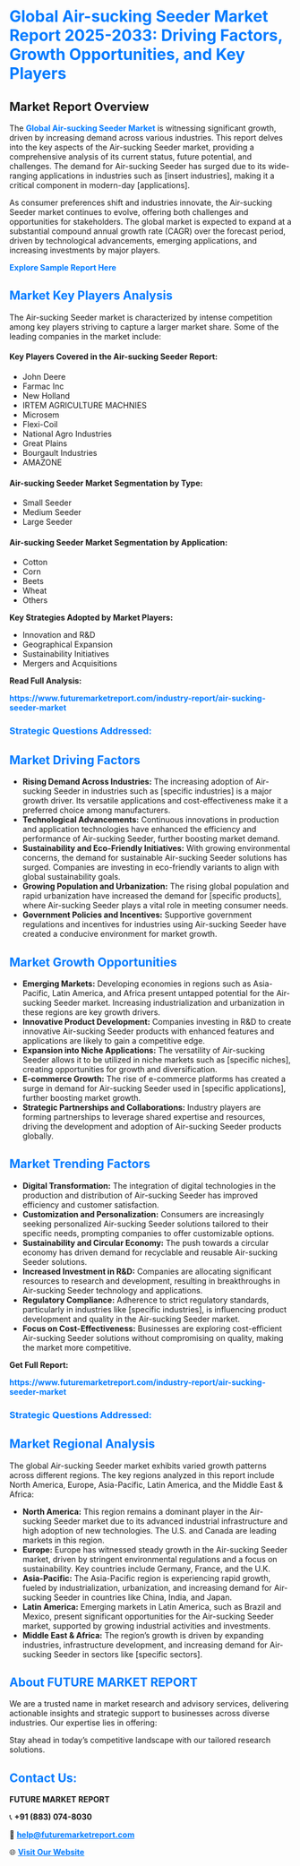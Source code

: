 <h1 style="color: #007BFF;">Global Air-sucking Seeder Market Report 2025-2033: Driving Factors, Growth Opportunities, and Key Players</h1>

<section id="overview">
<h2>Market Report Overview</h2>
<p>The <a href="https://www.futuremarketreport.com/industry-report/air-sucking-seeder-market" style="color: #007BFF; text-decoration: none;"><strong>Global Air-sucking Seeder Market</strong></a> is witnessing significant growth, driven by increasing demand across various industries. This report delves into the key aspects of the Air-sucking Seeder market, providing a comprehensive analysis of its current status, future potential, and challenges. The demand for Air-sucking Seeder has surged due to its wide-ranging applications in industries such as [insert industries], making it a critical component in modern-day [applications].</p>
<p>As consumer preferences shift and industries innovate, the Air-sucking Seeder market continues to evolve, offering both challenges and opportunities for stakeholders. The global market is expected to expand at a substantial compound annual growth rate (CAGR) over the forecast period, driven by technological advancements, emerging applications, and increasing investments by major players.</p>
</section>

<section id="overview">
<p><a href="https://www.futuremarketreport.com/request-sample/reportId=57559" style="color: #007BFF; text-decoration: none;"><strong>Explore Sample Report Here</strong></a></p>
</section>

<section id="key-players">
<h2 style="color: #007BFF;">Market Key Players Analysis</h2>
<p>The Air-sucking Seeder market is characterized by intense competition among key players striving to capture a larger market share. Some of the leading companies in the market include:</p>
<h4>Key Players Covered in the Air-sucking Seeder Report:</h4>
<ul><li>John Deere</li><li>Farmac Inc</li><li>New Holland</li><li>IRTEM AGRICULTURE MACHNIES</li><li>Microsem</li><li>Flexi-Coil</li><li>National Agro Industries</li><li>Great Plains</li><li>Bourgault Industries</li><li>AMAZONE</li></ul>
<h4>Air-sucking Seeder Market Segmentation by Type:</h4>
<ul><li>Small Seeder</li><li>Medium Seeder</li><li>Large Seeder</li></ul>

<h4>Air-sucking Seeder Market Segmentation by Application:</h4>
<ul><li>Cotton</li><li>Corn</li><li>Beets</li><li>Wheat</li><li>Others</li></ul>
<p><strong>Key Strategies Adopted by Market Players:</strong></p>
<ul>
<li>Innovation and R&D</li>
<li>Geographical Expansion</li>
<li>Sustainability Initiatives</li>
<li>Mergers and Acquisitions</li>
</ul>
</section>

<section>
<p><strong>Read Full Analysis: </strong></p><a href="https://www.futuremarketreport.com/industry-report/air-sucking-seeder-market" style="color: #007BFF; text-decoration: none;"><strong>https://www.futuremarketreport.com/industry-report/air-sucking-seeder-market</strong></a>
<h3 style="color: #007BFF;">Strategic Questions Addressed:</h3>
</section>

<section id="driving-factors">
<h2 style="color: #007BFF;">Market Driving Factors</h2>
<ul>
<li><strong>Rising Demand Across Industries:</strong> The increasing adoption of Air-sucking Seeder in industries such as [specific industries] is a major growth driver. Its versatile applications and cost-effectiveness make it a preferred choice among manufacturers.</li>
<li><strong>Technological Advancements:</strong> Continuous innovations in production and application technologies have enhanced the efficiency and performance of Air-sucking Seeder, further boosting market demand.</li>
<li><strong>Sustainability and Eco-Friendly Initiatives:</strong> With growing environmental concerns, the demand for sustainable Air-sucking Seeder solutions has surged. Companies are investing in eco-friendly variants to align with global sustainability goals.</li>
<li><strong>Growing Population and Urbanization:</strong> The rising global population and rapid urbanization have increased the demand for [specific products], where Air-sucking Seeder plays a vital role in meeting consumer needs.</li>
<li><strong>Government Policies and Incentives:</strong> Supportive government regulations and incentives for industries using Air-sucking Seeder have created a conducive environment for market growth.</li>
</ul>
</section>

<section id="growth-opportunities">
<h2 style="color: #007BFF;">Market Growth Opportunities</h2>
<ul>
<li><strong>Emerging Markets:</strong> Developing economies in regions such as Asia-Pacific, Latin America, and Africa present untapped potential for the Air-sucking Seeder market. Increasing industrialization and urbanization in these regions are key growth drivers.</li>
<li><strong>Innovative Product Development:</strong> Companies investing in R&D to create innovative Air-sucking Seeder products with enhanced features and applications are likely to gain a competitive edge.</li>
<li><strong>Expansion into Niche Applications:</strong> The versatility of Air-sucking Seeder allows it to be utilized in niche markets such as [specific niches], creating opportunities for growth and diversification.</li>
<li><strong>E-commerce Growth:</strong> The rise of e-commerce platforms has created a surge in demand for Air-sucking Seeder used in [specific applications], further boosting market growth.</li>
<li><strong>Strategic Partnerships and Collaborations:</strong> Industry players are forming partnerships to leverage shared expertise and resources, driving the development and adoption of Air-sucking Seeder products globally.</li>
</ul>
</section>

<section id="trending-factors">
<h2 style="color: #007BFF;">Market Trending Factors</h2>
<ul>
<li><strong>Digital Transformation:</strong> The integration of digital technologies in the production and distribution of Air-sucking Seeder has improved efficiency and customer satisfaction.</li>
<li><strong>Customization and Personalization:</strong> Consumers are increasingly seeking personalized Air-sucking Seeder solutions tailored to their specific needs, prompting companies to offer customizable options.</li>
<li><strong>Sustainability and Circular Economy:</strong> The push towards a circular economy has driven demand for recyclable and reusable Air-sucking Seeder solutions.</li>
<li><strong>Increased Investment in R&D:</strong> Companies are allocating significant resources to research and development, resulting in breakthroughs in Air-sucking Seeder technology and applications.</li>
<li><strong>Regulatory Compliance:</strong> Adherence to strict regulatory standards, particularly in industries like [specific industries], is influencing product development and quality in the Air-sucking Seeder market.</li>
<li><strong>Focus on Cost-Effectiveness:</strong> Businesses are exploring cost-efficient Air-sucking Seeder solutions without compromising on quality, making the market more competitive.</li>
</ul>
</section>

<section>
<p><strong>Get Full Report: </strong></p><a href="https://www.futuremarketreport.com/industry-report/air-sucking-seeder-market" style="color: #007BFF; text-decoration: none;"><strong>https://www.futuremarketreport.com/industry-report/air-sucking-seeder-market</strong></a>
<h3 style="color: #007BFF;">Strategic Questions Addressed:</h3>
</section>


<section id="regional-analysis">
<h2 style="color: #007BFF;">Market Regional Analysis</h2>
<p>The global Air-sucking Seeder market exhibits varied growth patterns across different regions. The key regions analyzed in this report include North America, Europe, Asia-Pacific, Latin America, and the Middle East & Africa:</p>
<ul>
<li><strong>North America:</strong> This region remains a dominant player in the Air-sucking Seeder market due to its advanced industrial infrastructure and high adoption of new technologies. The U.S. and Canada are leading markets in this region.</li>
<li><strong>Europe:</strong> Europe has witnessed steady growth in the Air-sucking Seeder market, driven by stringent environmental regulations and a focus on sustainability. Key countries include Germany, France, and the U.K.</li>
<li><strong>Asia-Pacific:</strong> The Asia-Pacific region is experiencing rapid growth, fueled by industrialization, urbanization, and increasing demand for Air-sucking Seeder in countries like China, India, and Japan.</li>
<li><strong>Latin America:</strong> Emerging markets in Latin America, such as Brazil and Mexico, present significant opportunities for the Air-sucking Seeder market, supported by growing industrial activities and investments.</li>
<li><strong>Middle East & Africa:</strong> The region’s growth is driven by expanding industries, infrastructure development, and increasing demand for Air-sucking Seeder in sectors like [specific sectors].</li>
</ul>
</section>

<footer>
<h2 style="color: #007BFF;">About FUTURE MARKET REPORT</h2>
<p>We are a trusted name in market research and advisory services, delivering actionable insights and strategic support to businesses across diverse industries. Our expertise lies in offering:</p>

<p>Stay ahead in today’s competitive landscape with our tailored research solutions.</p>

<h2 style="color: #007BFF;">Contact Us:</h2>
<p><strong>FUTURE MARKET REPORT</strong></p>
<p>📞 <strong>+91 (883) 074-8030</strong></p>
<p>📧 <strong><a href="mailto:help@futuremarketreport.com" style="color: #007BFF;">help@futuremarketreport.com</a></strong></p>
<p>🌐 <strong><a href="https://www.futuremarketreport.com/" style="color: #007BFF;">Visit Our Website</a></strong></p>
</footer>